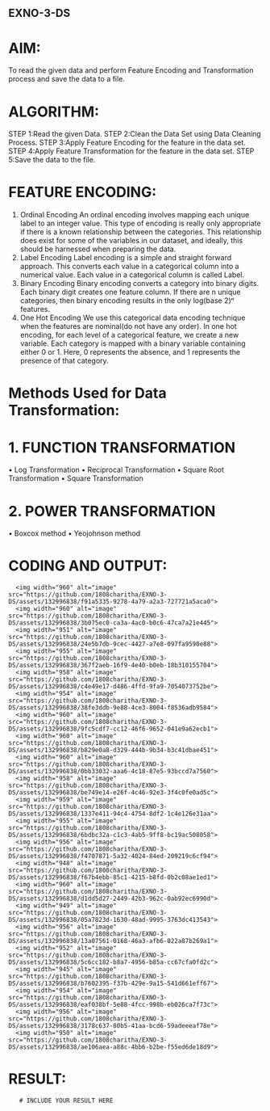## EXNO-3-DS

# AIM:
To read the given data and perform Feature Encoding and Transformation process and save the data to a file.

# ALGORITHM:
STEP 1:Read the given Data.
STEP 2:Clean the Data Set using Data Cleaning Process.
STEP 3:Apply Feature Encoding for the feature in the data set.
STEP 4:Apply Feature Transformation for the feature in the data set.
STEP 5:Save the data to the file.

# FEATURE ENCODING:
1. Ordinal Encoding
An ordinal encoding involves mapping each unique label to an integer value. This type of encoding is really only appropriate if there is a known relationship between the categories. This relationship does exist for some of the variables in our dataset, and ideally, this should be harnessed when preparing the data.
2. Label Encoding
Label encoding is a simple and straight forward approach. This converts each value in a categorical column into a numerical value. Each value in a categorical column is called Label.
3. Binary Encoding
Binary encoding converts a category into binary digits. Each binary digit creates one feature column. If there are n unique categories, then binary encoding results in the only log(base 2)ⁿ features.
4. One Hot Encoding
We use this categorical data encoding technique when the features are nominal(do not have any order). In one hot encoding, for each level of a categorical feature, we create a new variable. Each category is mapped with a binary variable containing either 0 or 1. Here, 0 represents the absence, and 1 represents the presence of that category.

# Methods Used for Data Transformation:
  # 1. FUNCTION TRANSFORMATION
• Log Transformation
• Reciprocal Transformation
• Square Root Transformation
• Square Transformation
  # 2. POWER TRANSFORMATION
• Boxcox method
• Yeojohnson method

# CODING AND OUTPUT:
      <img width="960" alt="image" src="https://github.com/1808charitha/EXNO-3-DS/assets/132996838/f91a5335-9278-4a79-a2a3-727721a5aca0">
      <img width="960" alt="image" src="https://github.com/1808charitha/EXNO-3-DS/assets/132996838/3b075ec0-ca3a-4ac0-b0c6-47ca7a21e445">
      <img width="951" alt="image" src="https://github.com/1808charitha/EXNO-3-DS/assets/132996838/24e5b7db-9cec-4427-a7e8-097fa9590e88">
      <img width="955" alt="image" src="https://github.com/1808charitha/EXNO-3-DS/assets/132996838/367f2aeb-16f9-4e40-b0eb-18b310155704">
      <img width="958" alt="image" src="https://github.com/1808charitha/EXNO-3-DS/assets/132996838/c4e49e17-d486-4ffd-9fa9-7054073752be">
      <img width="954" alt="image" src="https://github.com/1808charitha/EXNO-3-DS/assets/132996838/38fe3ddb-9e88-4ce3-8004-f8536adb9584">
      <img width="960" alt="image" src="https://github.com/1808charitha/EXNO-3-DS/assets/132996838/9fc5cdf7-cc12-46f6-9652-041e9a62ecb1">
      <img width="960" alt="image" src="https://github.com/1808charitha/EXNO-3-DS/assets/132996838/b829e0a8-d329-444b-9b34-b3c41dbae451">
      <img width="960" alt="image" src="https://github.com/1808charitha/EXNO-3-DS/assets/132996838/0bb33032-aaa6-4c18-87e5-93bccd7a7560">
      <img width="958" alt="image" src="https://github.com/1808charitha/EXNO-3-DS/assets/132996838/be749e14-e26f-4c46-92e3-3f4c0fe0ad5c">
      <img width="959" alt="image" src="https://github.com/1808charitha/EXNO-3-DS/assets/132996838/1337e411-94c4-4754-8df2-1c4e126e31aa">
      <img width="955" alt="image" src="https://github.com/1808charitha/EXNO-3-DS/assets/132996838/6bdbc32a-c1c3-4ab5-9ff8-bc19ac508058">
      <img width="956" alt="image" src="https://github.com/1808charitha/EXNO-3-DS/assets/132996838/f4707871-5a32-4024-84ed-209219c6cf94">
      <img width="948" alt="image" src="https://github.com/1808charitha/EXNO-3-DS/assets/132996838/f67b4ebb-85c1-4215-b8fd-0b2c08ae1ed1">
      <img width="960" alt="image" src="https://github.com/1808charitha/EXNO-3-DS/assets/132996838/d1dd5d27-2449-42b3-962c-0ab92ec6990d">
      <img width="949" alt="image" src="https://github.com/1808charitha/EXNO-3-DS/assets/132996838/05a7823d-1630-48ad-9995-3763dc413543">
      <img width="956" alt="image" src="https://github.com/1808charitha/EXNO-3-DS/assets/132996838/13a07561-0168-46a3-afb6-022a87b269a1">
      <img width="952" alt="image" src="https://github.com/1808charitha/EXNO-3-DS/assets/132996838/5c6cc182-b8a7-4956-b85a-cc67cfa0fd2c">
      <img width="945" alt="image" src="https://github.com/1808charitha/EXNO-3-DS/assets/132996838/b7602395-f37b-429e-9a15-541d661eff67">
      <img width="954" alt="image" src="https://github.com/1808charitha/EXNO-3-DS/assets/132996838/eaf038bf-5e88-4fcc-998b-eb026ca7f73c">
      <img width="956" alt="image" src="https://github.com/1808charitha/EXNO-3-DS/assets/132996838/3178c637-80b5-41aa-bcd6-59adeeeaf78e">
      <img width="950" alt="image" src="https://github.com/1808charitha/EXNO-3-DS/assets/132996838/ae106aea-a88c-4bb6-b2be-f55ed6de18d9">
      






















# RESULT:
       # INCLUDE YOUR RESULT HERE

       

